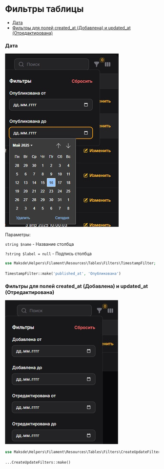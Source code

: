 # Фильтры таблицы

* [Дата](#дата)
* [Фильтры для полей created_at (Добавлена) и updated_at (Отредактирована)](#фильтры-для-полей-created_at-добавлена-и-updated_at-отредактирована)

### Дата

![TimestampFilter](https://raw.githubusercontent.com/demyanenkomaks/helpers/master/documentation/image/table-filters/TimestampFilter.jpg)

Параметры:

`string $name` - Название столбца

`?string $label = null` - Подпись столбца

```php
use Maksde\Helpers\Filament\Resources\Tables\Filters\TimestampFilter;

TimestampFilter::make('published_at', 'Опубликована')
```

### Фильтры для полей created_at (Добавлена) и updated_at (Отредактирована)

![CreateUpdateFilters](https://raw.githubusercontent.com/demyanenkomaks/helpers/master/documentation/image/table-filters/CreateUpdateFilters.jpg)

```php
use Maksde\Helpers\Filament\Resources\Tables\Filters\CreateUpdateFilters;

...CreateUpdateFilters::make()
```